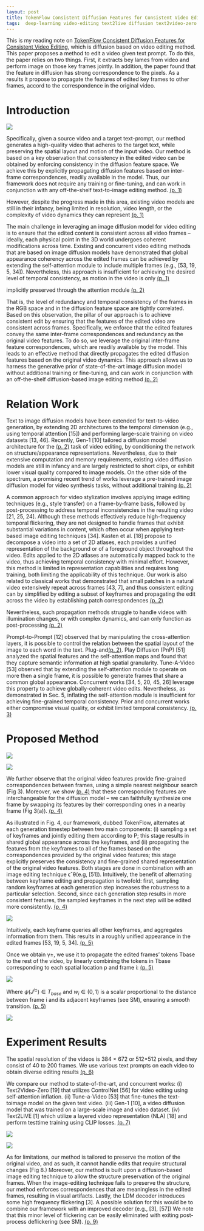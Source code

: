 ```yaml
---
layout: post
title: TokenFlow Consistent Diffusion Features for Consistent Video Editing
tags:  deep-learning video-editing text2live diffusion text2video-zero text2video tokenflow tune-a-video
---
```

This is my reading note on [TokenFlow Consistent Diffusion Features for Consistent Video Editing](https://diffusion-tokenflow.github.io/), which is diffusion based on video editing method. This paper proposes a method to edit a video given text prompt. To do this, the paper relies on two things. First, it extracts bey lames from video and perform image on those key frames jointly. In addition, the paper found that the feature in diffusion has strong correspondence to the pixels. As a results it propose to propagate the features of edited key frames to other frames, accord to the correspondence in the original video.

# Introduction

![](https://raw.githubusercontent.com/zhangtemplar/zhangtemplar.github.io/master/uPic/geyerTokenFlowConsistentDiffusion2023-1-x45-y375.png) 

Specifically, given a source video and a target text-prompt, our method generates a high-quality video that adheres to the target text, while preserving the spatial layout and motion of the input video. Our method is based on a key observation that consistency in the edited video can be obtained by enforcing consistency in the diffusion feature space. We achieve this by explicitly propagating diffusion features based on inter-frame correspondences, readily available in the model. Thus, our framework does not require any training or fine-tuning, and can work in conjunction with any off-the-shelf text-to-image editing method. [(p. 1)](zotero://open-pdf/library/items/QC3YBXJG?page=1&annotation=ZVWDIUBH)

However, despite the progress made in this area, existing video models are still in their infancy, being limited in resolution, video length, or the complexity of video dynamics they can represent [(p. 1)](zotero://open-pdf/library/items/QC3YBXJG?page=1&annotation=6CDFNAQM)

The main challenge in leveraging an image diffusion model for video editing is to ensure that the edited content is consistent across all video frames – ideally, each physical point in the 3D world undergoes coherent modifications across time. Existing and concurrent video editing methods that are based on image diffusion models have demonstrated that global appearance coherency across the edited frames can be achieved by extending the self-attention module to include multiple frames (e.g., [53, 19, 5, 34]). Nevertheless, this approach is insufficient for achieving the desired level of temporal consistency, as motion in the video is only [(p. 1)](zotero://open-pdf/library/items/QC3YBXJG?page=1&annotation=2VNW95QP)

implicitly preserved through the attention module [(p. 2)](zotero://open-pdf/library/items/QC3YBXJG?page=2&annotation=6TIQDUUP)

That is, the level of redundancy and temporal consistency of the frames in the RGB space and in the diffusion feature space are tightly correlated. Based on this observation, the pillar of our approach is to achieve consistent edit by ensuring that the features of the edited video are consistent across frames. Specifically, we enforce that the edited features convey the same inter-frame correspondences and redundancy as the original video features. To do so, we leverage the original inter-frame feature correspondences, which are readily available by the model. This leads to an effective method that directly propagates the edited diffusion features based on the original video dynamics. This approach allows us to harness the generative prior of state-of-the-art image diffusion model without additional training or fine-tuning, and can work in conjunction with an off-the-shelf diffusion-based image editing method [(p. 2)](zotero://open-pdf/library/items/QC3YBXJG?page=2&annotation=XPH6NA7J)
# Relation Work
Text to image diffusion models have been extended for text-to-video generation, by extending 2D architectures to the temporal dimension (e.g., using temporal attention [15]) and performing large-scale training on video datasets [13, 46]. Recently, Gen-1 [10] tailored a diffusion model architecture for the [(p. 2)](zotero://open-pdf/library/items/QC3YBXJG?page=2&annotation=JMGR46DI) task of video editing, by conditioning the network on structure/appearance representations. Nevertheless, due to their extensive computation and memory requirements, existing video diffusion models are still in infancy and are largely restricted to short clips, or exhibit lower visual quality compared to image models. On the other side of the spectrum, a promising recent trend of works leverage a pre-trained image diffusion model for video synthesis tasks, without additional training [(p. 2)](zotero://open-pdf/library/items/QC3YBXJG?page=2&annotation=DNWMYWTX)

A common approach for video stylization involves applying image editing techniques (e.g., style transfer) on a frame-by-frame basis, followed by post-processing to address temporal inconsistencies in the resulting video [21, 25, 24]. Although these methods effectively reduce high-frequency temporal flickering, they are not designed to handle frames that exhibit substantial variations in content, which often occur when applying text-based image editing techniques [34]. Kasten et al. [18] propose to decompose a video into a set of 2D atlases, each provides a unified representation of the background or of a foreground object throughout the video. Edits applied to the 2D atlases are automatically mapped back to the video, thus achieving temporal consistency with minimal effort. However, this method is limited in representation capabilities and requires long training, both limiting the applicability of this technique. Our work is also related to classical works that demonstrated that small patches in a natural video extensively repeat across frames [43, 7], and thus consistent editing can by simplified by editing a subset of keyframes and propagating the edit across the video by establishing patch correspondences [(p. 2)](zotero://open-pdf/library/items/QC3YBXJG?page=2&annotation=NDVBVBDR)

Nevertheless, such propagation methods struggle to handle videos with illumination changes, or with complex dynamics, and can only function as post-processing [(p. 2)](zotero://open-pdf/library/items/QC3YBXJG?page=2&annotation=4N55NZRW)

Prompt-to-Prompt [12] observed that by manipulating the cross-attention layers, it is possible to control the relation between the spatial layout of the image to each word in the text. Plug-and[(p. 2)](zotero://open-pdf/library/items/QC3YBXJG?page=2&annotation=KQVZNFLX). Play Diffusion (PnP) [51] analyzed the spatial features and the self-attention maps and found that they capture semantic information at high spatial granularity. Tune-A-Video [53] observed that by extending the self-attention module to operate on more then a single frame, it is possible to generate frames that share a common global appearance. 
Concurrent works [34, 5, 20, 45, 26] leverage this property to achieve globally-coherent video edits. Nevertheless, as demonstrated in Sec. 5, inflating the self-attention module is insufficient for achieving fine-grained temporal consistency. Prior and concurrent works either compromise visual quality, or exhibit limited temporal consistency. [(p. 3)](zotero://open-pdf/library/items/QC3YBXJG?page=3&annotation=TSRMREDF)
# Proposed Method

![](https://raw.githubusercontent.com/zhangtemplar/zhangtemplar.github.io/master/uPic/geyerTokenFlowConsistentDiffusion2023-3-x44-y398.png) 

![](https://raw.githubusercontent.com/zhangtemplar/zhangtemplar.github.io/master/uPic/geyerTokenFlowConsistentDiffusion2023-4-x45-y436.png) 

We further observe that the original video features provide fine-grained correspondences between frames, using a simple nearest neighbour search (Fig 3). Moreover, we show [(p. 4)](zotero://open-pdf/library/items/QC3YBXJG?page=4&annotation=FG88AQSE) that these corresponding features are interchangeable for the diffusion model – we can faithfully synthesize one frame by swapping its features by their corresponding ones in a nearby frame (Fig 3(a)). [(p. 4)](zotero://open-pdf/library/items/QC3YBXJG?page=4&annotation=QKPKWC2T)

As illustrated in Fig. 4, our framework, dubbed TokenFlow, alternates at each generation timestep between two main components: (i) sampling a set of keyframes and jointly editing them according to P; this stage results in shared global appearance across the keyframes, and (ii) propagating the features from the keyframes to all of the frames based on the correspondences provided by the original video features; this stage explicitly preserves the consistency and fine-grained shared representation of the original video features. Both stages are done in combination with an image editing technique ϵˆθ(e.g, [51]). Intuitively, the benefit of alternating between keyframe editing and propagation is twofold: first, sampling random keyframes at each generation step increases the robustness to a particular selection. 
Second, since each generation step results in more consistent features, the sampled keyframes in the next step will be edited more consistently. [(p. 4)](zotero://open-pdf/library/items/QC3YBXJG?page=4&annotation=Q2YZCMKJ)

![](https://raw.githubusercontent.com/zhangtemplar/zhangtemplar.github.io/master/uPic/geyerTokenFlowConsistentDiffusion2023-5-x44-y380.png) 

Intuitively, each keyframe queries all other keyframes, and aggregates information from them. This results in a roughly unified appearance in the edited frames [53, 19, 5, 34]. [(p. 5)](zotero://open-pdf/library/items/QC3YBXJG?page=5&annotation=4IM3CMLK)

Once we obtain γ±, we use it to propagate the edited frames’ tokens Tbase to the rest of the video, by linearly combining the tokens in Tbase corresponding to each spatial location p and frame i: [(p. 5)](zotero://open-pdf/library/items/QC3YBXJG?page=5&annotation=BAXF2MML)

![](https://raw.githubusercontent.com/zhangtemplar/zhangtemplar.github.io/master/uPic/geyerTokenFlowConsistentDiffusion2023-5-x321-y151.png) 

Where $\psi(J^{i±}) \in T_{base}$ and $w_i \in (0, 1)$ is a scalar proportional to the distance between frame i and its adjacent keyframes (see SM), ensuring a smooth transition. [(p. 5)](zotero://open-pdf/library/items/QC3YBXJG?page=5&annotation=KK7SEGVS)

![](https://raw.githubusercontent.com/zhangtemplar/zhangtemplar.github.io/master/uPic/geyerTokenFlowConsistentDiffusion2023-7-x42-y186.png) 
# Experiment Results
The spatial resolution of the videos is 384 × 672 or 512×512 pixels, and they consist of 40 to 200 frames. We use various text prompts on each video to obtain diverse editing results [(p. 6)](zotero://open-pdf/library/items/QC3YBXJG?page=6&annotation=L3FX4WPU)

We compare our method to state-of-the-art, and concurrent works: (i) Text2Video-Zero [19] that utilizes ControlNet [56] for video editing using self-attention inflation. (ii) Tune-a-Video [53] that fine-tunes the text-toimage model on the given test video. (iii) Gen-1 [10], a video diffusion model that was trained on a large-scale image and video dataset. (iv) Text2LIVE [1] which utilize a layered video representation (NLA) [18] and perform testtime training using CLIP losses. [(p. 7)](zotero://open-pdf/library/items/QC3YBXJG?page=7&annotation=UI9CBVXK)

![](https://raw.githubusercontent.com/zhangtemplar/zhangtemplar.github.io/master/uPic/geyerTokenFlowConsistentDiffusion2023-8-x304-y339.png) 

![](https://raw.githubusercontent.com/zhangtemplar/zhangtemplar.github.io/master/uPic/geyerTokenFlowConsistentDiffusion2023-8-x300-y193.png) 

As for limitations, our method is tailored to preserve the motion of the original video, and as such, it cannot handle edits that require structural changes (Fig 8.) Moreover, our method is built upon a diffusion-based image editing technique to allow the structure preservation of the original frames. When the image-editing technique fails to preserve the structure, our method enforces correspondences that are meaningless in the edited frames, resulting in visual artifacts. Lastly, the LDM decoder introduces some high frequency flickering [3]. A possible solution for this would be to combine our framework with an improved decoder (e.g., [3], [57]) We note that this minor level of flickering can be easily eliminated with exiting post-process deflickering (see SM). [(p. 9)](zotero://open-pdf/library/items/QC3YBXJG?page=9&annotation=FVEPLIPV) 
